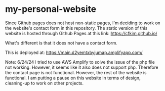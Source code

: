 # my-personal-website
Since Github pages does not host non-static pages, I'm deciding to work on the website's contact form in this repository. The static version of this website is hosted through Github Pages at this link: https://cfkim.github.io/

What's different is that it does not have a contact form.

This is deployed at: https://main.d2yemtxbyjumap.amplifyapp.com/

Note: 6/24/24
I tried to use AWS Amplify to solve the issue of the php file not working. However, it seems like it also does not support php. Therefore the contact page is not functional. However, the rest of the website is functional. I am putting a pause on this website in terms of design, cleaning-up to work on other projects.
